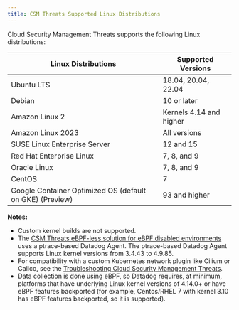```yaml
---
title: CSM Threats Supported Linux Distributions
---
```


Cloud Security Management Threats supports the following Linux distributions:

| Linux Distributions                                           | Supported Versions      |
|---------------------------------------------------------------|-------------------------|
| Ubuntu LTS                                                    | 18.04, 20.04, 22.04     |
| Debian                                                        | 10 or later             |
| Amazon Linux 2                                                | Kernels 4.14 and higher |
| Amazon Linux 2023                                             | All versions            |
| SUSE Linux Enterprise Server                                  | 12 and 15               |
| Red Hat Enterprise Linux                                      | 7, 8, and 9             |
| Oracle Linux                                                  | 7, 8, and 9             |
| CentOS                                                        | 7                       |
| Google Container Optimized OS (default on GKE) (Preview)      | 93 and higher           |

**Notes:**

- Custom kernel builds are not supported.
- The [CSM Threats eBPF-less solution for eBPF disabled environments][2] uses a ptrace-based Datadog Agent. The ptrace-based Datadog Agent supports Linux kernel versions from 3.4.43 to 4.9.85.
- For compatibility with a custom Kubernetes network plugin like Cilium or Calico, see the [Troubleshooting Cloud Security Management Threats][1].
- Data collection is done using eBPF, so Datadog requires, at minimum, platforms that have underlying Linux kernel versions of 4.14.0+ or have eBPF features backported (for example, Centos/RHEL 7 with kernel 3.10 has eBPF features backported, so it is supported).

[1]: /security/cloud_security_management/troubleshooting/threats
[2]: /security/cloud_security_management/guide/ebpf-free-agent
